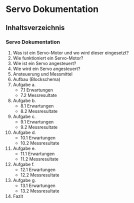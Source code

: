 # Servo Dokumentation

## Inhaltsverzeichnis
### Servo Dokumentation
1. Was ist ein Servo-Motor und wo wird dieser eingesetzt?
2. Wie funktioniert ein Servo-Motor?
3. Wie ist ein Servo angesteuert?
4. Wie wird ein Servo angesteuert?
5. Ansteuerung und Messmittel
6. Aufbau (Blockschema)
7. Aufgabe a.
    - 7.1 Erwartungen
    - 7.2 Messresultate
8. Aufgabe b.
    - 8.1 Erwartungen
    - 8.2 Messresultate
9. Aufgabe c.
    - 9.1 Erwartungen 
    - 9.2 Messresultate
10. Aufgabe d.
    - 10.1 Erwartungen 
    - 10.2 Messresultate
11. Aufgabe e.
    - 11.1 Erwartungen 
    - 11.2 Messresultate
12. Aufgabe f.
    - 12.1 Erwartungen 
    - 12.2 Messresultate
13. Aufgabe g.
    - 13.1 Erwartungen 
    - 13.2 Messresultate
14. Fazit

